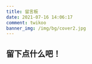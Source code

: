 ```yaml
---
title: 留言板
date: 2021-07-16 14:06:17
comment: twikoo
banner_img: /img/bg/cover2.jpg
---
```


## 留下点什么吧！